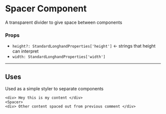 # Spacer Component

A transparent divider to give space between components

### Props

- `height?: StandardLonghandProperties['height']` <- strings that height can interpret
- `width: StandardLonghandProperties['width']`

---

## Uses

Used as a simple styler to separate components

```tsx
<div> Hey this is my content </div>
<Spacer>
<div> Other content spaced out from previous comment </div>
```
